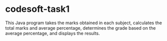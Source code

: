 # codesoft-task1
This Java program takes the marks obtained in each subject, calculates the total marks and average percentage, determines the grade based on the average percentage, and displays the results.

